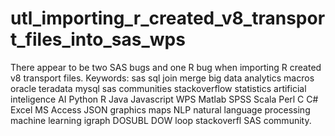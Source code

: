 # utl_importing_r_created_v8_transport_files_into_sas_wps
There appear to be two SAS bugs and one R bug when importing R created v8 transport files. Keywords: sas sql join merge big data analytics macros oracle teradata mysql sas communities stackoverflow statistics artificial inteligence AI Python R Java Javascript WPS Matlab SPSS Scala Perl C C# Excel MS Access JSON graphics maps NLP natural language processing machine learning igraph DOSUBL DOW loop stackoverfl SAS community.
